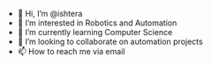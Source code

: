 - 👋 Hi, I’m @ishtera
- 👀 I’m interested in Robotics and Automation
- 🌱 I’m currently learning Computer Science
- 💞️ I’m looking to collaborate on automation projects
- 📫 How to reach me via email

<!---
ishtera/ishtera is a ✨ special ✨ repository because its `README.md` (this file) appears on your GitHub profile.
You can click the Preview link to take a look at your changes.
--->
